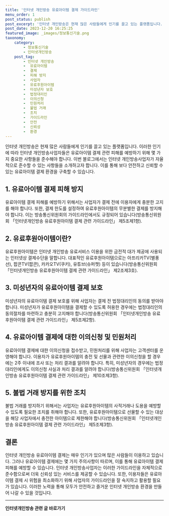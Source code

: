 ```yaml
---
title: '인터넷 개인방송 유료아이템 결제 가이드라인'
menu_order: 1
post_status: publish
post_excerpt: '인터넷 개인방송은 현재 많은 사람들에게 인기를 끌고 있는 플랫폼입니다. 이러한 인기에 따라 인터넷 개인방송사업자들은 유료아이템 결제 관련 피해를 예방하기 위해 몇 가지 중요한 사항들을 준수해야 합니다. 이번 블로그에서는 인터넷 개인방송사업자가 자율적으로 준수할 수 있는 사항들을 소개하고자 합니다. 이를 통해 보다 안전하고 신뢰할 수 있는 유료아이템 결제 환경을 구축할 수 있습니다.'
post_date: 2023-12-20 16:25:25
featured_image: _images/정보통신기술.png
taxonomy:
    category:
        - 정보통신기술
        - 인터넷개인방송
    post_tag:
        - 인터넷 개인방송
        -  유료아이템
        -  결제
        -  피해 방지
        -  사업자
        -  유료후원아이템
        -  미성년자 보호
        -  법정대리인
        -  이의신청
        -  민원처리
        -  불법 거래
        -  조치
        -  가이드라인
        -  안전
        -  신뢰성
        -  환경
---
```



인터넷 개인방송은 현재 많은 사람들에게 인기를 끌고 있는 플랫폼입니다. 이러한 인기에 따라 인터넷 개인방송사업자들은 유료아이템 결제 관련 피해를 예방하기 위해 몇 가지 중요한 사항들을 준수해야 합니다. 이번 블로그에서는 인터넷 개인방송사업자가 자율적으로 준수할 수 있는 사항들을 소개하고자 합니다. 이를 통해 보다 안전하고 신뢰할 수 있는 유료아이템 결제 환경을 구축할 수 있습니다.

## 1. 유료아이템 결제 피해 방지

유료아이템 결제 피해를 예방하기 위해서는 사업자가 결제 전에 이용자에게 충분한 고지를 해야 합니다. 또한, 결제 한도를 설정하여 유료후원아이템의 무분별한 결제를 방지해야 합니다. 이는 방송통신위원회의 가이드라인에서도 규정되어 있습니다(방송통신위원회 「인터넷개인방송 유료후원아이템 결제 관련 가이드라인」 제5조제1항).

## 2. 유료후원아이템이란?

유료후원아이템은 인터넷 개인방송 유료서비스 이용을 위한 금전적 대가 제공에 사용되는 인터넷상 결제수단을 말합니다. 대표적인 유료후원아이템으로는 아프리카TV(별풍선), 팝콘TV(팝콘), 카카오TV(쿠키), 유튜브(슈퍼챗) 등이 있습니다(방송통신위원회 「인터넷개인방송 유료후원아이템 결제 관련 가이드라인」 제2조제3호).

## 3. 미성년자의 유료아이템 결제 보호

미성년자의 유료아이템 결제 보호를 위해 사업자는 결제 전 법정대리인의 동의를 받아야 합니다. 미성년자가 유료후원아이템을 결제할 수 있도록 허용한 경우에는 법정대리인의 동의절차를 마련하고 충분히 고지해야 합니다(방송통신위원회 「인터넷개인방송 유료후원아이템 결제 관련 가이드라인」 제5조제2항).

## 4. 유료아이템 결제에 대한 이의신청 및 민원처리

유료아이템 결제에 대한 이의신청을 접수받고, 민원처리를 위해 사업자는 고객센터를 운영해야 합니다. 이용자가 유료후원아이템의 충전 및 선물과 관련한 이의신청을 할 경우에는 2주 이내에 조사 또는 처리 결과를 알려야 합니다. 특히, 미성년자의 경우에는 법정대리인에게도 이의신청 사실과 처리 결과를 알려야 합니다(방송통신위원회 「인터넷개인방송 유료후원아이템 결제 관련 가이드라인」 제10조제3항).

## 5. 불법 거래 방지를 위한 조치

불법 거래를 방지하기 위해서는 사업자는 유료후원아이템의 사적거래나 도용을 예방할 수 있도록 필요한 조치를 취해야 합니다. 또한, 유료후원아이템으로 선물할 수 있는 대상을 해당 사업자에서 충전한 아이템으로 제한해야 합니다(방송통신위원회 「인터넷개인방송 유료후원아이템 결제 관련 가이드라인」 제5조제3항).

## 결론

인터넷 개인방송 유료아이템 결제는 매우 인기가 있으며 많은 사람들이 이용하고 있습니다. 그러나 유료아이템 결제에는 몇 가지 주의사항이 따르며, 이를 통해 유료아이템 결제 피해를 예방할 수 있습니다. 인터넷 개인방송사업자는 이러한 가이드라인을 자체적으로 준수함으로써 더욱 신뢰성 있는 서비스를 제공할 수 있습니다. 또한, 이용자들은 유료아이템 결제 시 위험을 최소화하기 위해 사업자의 가이드라인을 잘 숙지하고 활용할 필요가 있습니다. 이러한 노력을 통해 모두가 안전하고 즐거운 인터넷 개인방송 환경을 만들어 나갈 수 있을 것입니다.
<!-- wp:separator -->
<hr class="wp-block-separator has-alpha-channel-opacity"/>
<!-- /wp:separator -->

<!-- wp:group {"backgroundColor":"base","layout":{"type":"constrained"}} -->
<div class="wp-block-group has-base-background-color has-background"><!-- wp:paragraph {"align":"center","fontSize":"medium"} -->
<p class="has-text-align-center has-large-font-size"><strong>인터넷개인방송 관련 글 바로가기</strong></p>
<!-- /wp:paragraph -->


<!-- wp:latest-posts
{"categories":[{"id":35028,"count":19,"description":"","link":"https://uknowlaw.com/category/%ec%9d%b8%ed%84%b0%eb%84%b7%ea%b0%9c%ec%9d%b8%eb%b0%a9%ec%86%a1/","name":"인터넷개인방송","slug":"인터넷개인방송","taxonomy":"category","parent":0,"meta":[],"_links":{"self":[{"href":"https://uknowlaw.com/wp-json/wp/v2/categories/35028"}],"collection":[{"href":"https://uknowlaw.com/wp-json/wp/v2/categories"}],"about":[{"href":"https://uknowlaw.com/wp-json/wp/v2/taxonomies/category"}],"wp:post_type":[{"href":"https://uknowlaw.com/wp-json/wp/v2/posts?categories=35028"}],"curies":[{"name":"wp","href":"https://api.w.org/{rel}","templated":true}]}}],"postsToShow":100,"excerptLength":28,"postLayout":"grid","columns":2,"featuredImageAlign":"left","featuredImageSizeSlug":"large","fontSize":"small"} /--></div>
<!-- /wp:group -->